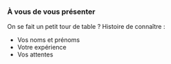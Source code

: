 ### À vous de vous présenter

On se fait un petit tour de table ? Histoire de connaître :

- Vos noms et prénoms
- Votre expérience
- Vos attentes
